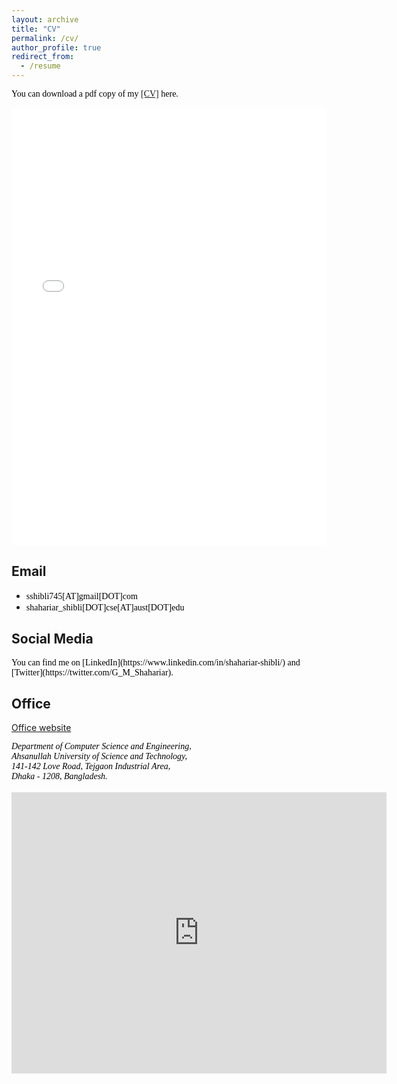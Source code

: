 ```yaml
---
layout: archive
title: "CV"
permalink: /cv/
author_profile: true
redirect_from:
  - /resume
---
```

<span style="color:black; font-family:Georgia;">You can download a pdf copy of my <a href="../files/CV/CV-of-Shibli.pdf">[CV]</a> here.</span>

<iframe src="/files/CV/CV-of-Shibli.pdf" width="100%" height="700" frameborder="no" border="0" marginwidth="0" marginheight="0"></iframe>

<br>

## Email
+ <span style="font-family:Trebuchet MS; color:black;">sshibli745[AT]gmail[DOT]com</span><br/>
+ <span style="font-family:Trebuchet MS; color:black;">shahariar_shibli[DOT]cse[AT]aust[DOT]edu</span>

## Social Media
<span style="color:black; font-family:Georgia;">
You can find me on [LinkedIn](https://www.linkedin.com/in/shahariar-shibli/) and [Twitter](https://twitter.com/G_M_Shahariar).
</span>

## Office
[Office website](https://aust.edu/cse/faculty_member/mr_g_m_shahariar)
<address>
<span style="color:black; font-family:Georgia;">
Department of Computer Science and Engineering, <br/> 
Ahsanullah University of Science and Technology, <br/> 
141-142 Love Road, Tejgaon Industrial Area, <br/>
Dhaka - 1208, Bangladesh.
</span> 
</address> 
<br/>

<iframe src="https://www.google.com/maps/embed?pb=!1m14!1m8!1m3!1d3651.5510678078604!2d90.40456818240061!3d23.76338330222376!3m2!1i1024!2i768!4f13.1!3m3!1m2!1s0x3755c790e6cf50a9%3A0xcae56c17297f85f8!2sAhsanullah%20University%20of%20Science%20and%20Technology!5e0!3m2!1sen!2sbd!4v1682061216525!5m2!1sen!2sbd" width="600" height="450" style="border:0;" allowfullscreen="" loading="lazy" referrerpolicy="no-referrer-when-downgrade"></iframe>